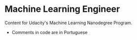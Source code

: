 # Machine Learning Engineer
Content for Udacity's Machine Learning Nanodegree Program.
- Comments in code are in Portuguese
